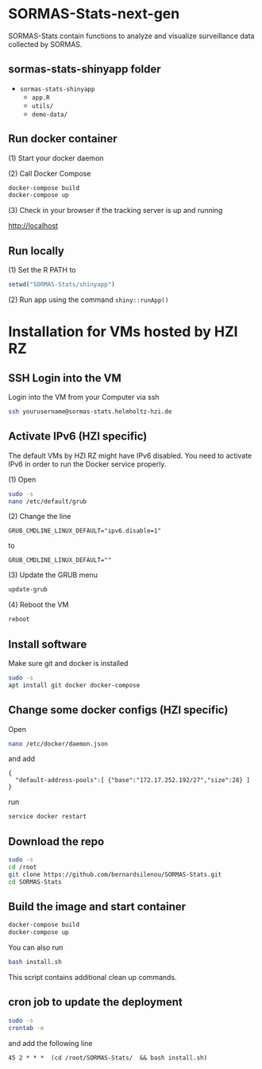 # SORMAS-Stats-next-gen
SORMAS-Stats contain functions to analyze and visualize surveillance data collected by SORMAS.

## sormas-stats-shinyapp folder
- `sormas-stats-shinyapp`
    - `app.R`
    - `utils/`
    - `demo-data/`

## Run docker container
(1) Start your docker daemon

(2) Call Docker Compose

```bash
docker-compose build
docker-compose up
```

(3) Check in your browser if the tracking server is up and running

[http://localhost](http://localhost)


## Run locally
(1) Set the R PATH to

```r
setwd("SORMAS-Stats/shinyapp")
```

(2) Run app using the command `shiny::runApp()`


# Installation for VMs hosted by HZI RZ

## SSH Login into the VM
Login into the VM from your Computer via ssh

```bash
ssh yourusername@sormas-stats.helmholtz-hzi.de
```


## Activate IPv6 (HZI specific)
The default VMs by HZI RZ might have IPv6 disabled.
You need to activate IPv6 in order to run the Docker service properly.

(1) Open
```bash
sudo -s
nano /etc/default/grub
```

(2) Change the line

```
GRUB_CMDLINE_LINUX_DEFAULT="ipv6.disable=1"
```

to

```
GRUB_CMDLINE_LINUX_DEFAULT=""
```

(3) Update the GRUB menu
```bash
update-grub
```

(4) Reboot the VM
```bash
reboot
```


## Install software
Make sure git and docker is installed

```bash
sudo -s
apt install git docker docker-compose
```

## Change some docker configs (HZI specific)
Open
```bash
nano /etc/docker/daemon.json
```

and add

```
{
  "default-address-pools":[ {"base":"172.17.252.192/27","size":28} ]
}
```

run 

```bash
service docker restart
```



## Download the repo
```bash
sudo -s
cd /root
git clone https://github.com/bernardsilenou/SORMAS-Stats.git
cd SORMAS-Stats
```

## Build the image and start container
```bash
docker-compose build
docker-compose up
```

You can also run

```bash
bash install.sh
```

This script contains additional clean up commands.


## cron job to update the deployment
```bash
sudo -s
crontab -e
```

and add the following line

```
45 2 * * *  (cd /root/SORMAS-Stats/  && bash install.sh)
```
